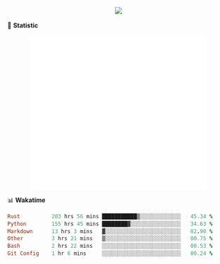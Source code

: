 <!-- https://github.com/DenverCoder1/readme-typing-svg -->
<p align="center">
<img src="https://readme-typing-svg.demolab.com?font=Orbitron&size=25&pause=1000&center=true&vCenter=true&random=false&width=600&lines=Welcome+to+my+GitHub+profile+page!" />


🌟 **Statistic**

<p align="center">
  <img width="400" align="top" src="https://github.com/fllesser/fllesser/blob/main/left.svg" />
  <img width="400" align="top" src="https://github.com/fllesser/fllesser/blob/main/right.svg" />
</p>


📊 **Wakatime**

<!--START_SECTION:waka-->

```ruby
Rust          203 hrs 56 mins ███████████▒░░░░░░░░░░░░░   45.34 %
Python        155 hrs 45 mins ████████▓░░░░░░░░░░░░░░░░   34.63 %
Markdown      13 hrs 3 mins   ▓░░░░░░░░░░░░░░░░░░░░░░░░   02.90 %
Other         3 hrs 21 mins   ▒░░░░░░░░░░░░░░░░░░░░░░░░   00.75 %
Bash          2 hrs 22 mins   ░░░░░░░░░░░░░░░░░░░░░░░░░   00.53 %
Git Config    1 hr 6 mins     ░░░░░░░░░░░░░░░░░░░░░░░░░   00.24 %
```

<!--END_SECTION:waka-->

